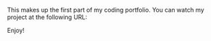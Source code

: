 This makes up the first part of my coding portfolio. 
You can watch my project at the following URL:

Enjoy!
